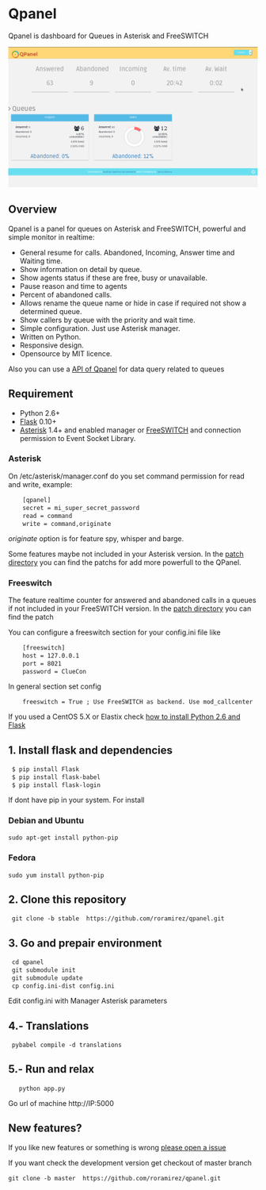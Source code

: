 # Qpanel

Qpanel is dashboard for Queues in Asterisk and FreeSWITCH

![Demo](samples/animation.gif)

## Overview

Qpanel is a panel for queues on Asterisk and FreeSWITCH, powerful and simple monitor in realtime:

* General resume for calls. Abandoned, Incoming, Answer time and Waiting time.
* Show information on detail by queue.
* Show agents status if these are free, busy or unavailable.
* Pause reason and time to agents
* Percent of abandoned calls.
* Allows rename the queue name or hide in case if required not show a determined queue.
* Show callers by queue with the priority and wait time.
* Simple configuration. Just use Asterisk manager.
* Written on Python.
* Responsive design.
* Opensource by MIT licence.


Also you can use a [API of Qpanel](doc/api.md) for data query related to queues



## Requirement
 * Python 2.6+
 * [Flask](http://flask.pocoo.org/) 0.10+
 * [Asterisk](http://www.asterisk.org) 1.4+ and enabled manager or [FreeSWITCH](http://www.freeswitch.org) and connection permission to Event Socket Library.


### Asterisk
On /etc/asterisk/manager.conf do you set command permission for read and write, example:

```
    [qpanel]
    secret = mi_super_secret_password
    read = command
    write = command,originate
```

_originate_ option is for feature spy, whisper and barge.

Some features maybe not included in your Asterisk version. In the [patch
directory](patches) you can find the patchs for add more powerfull to the QPanel.


### Freeswitch

The feature realtime counter for answered and abandoned calls in a  queues if not included in your FreeSWITCH version. In the [patch
directory](patches/freeswitch) you can find the patch


You can configure a freeswitch section for your config.ini file like

```
    [freeswitch]
    host = 127.0.0.1
    port = 8021
    password = ClueCon
```

In general section set config

```
    freeswitch = True ; Use FreeSWITCH as backend. Use mod_callcenter
```

 If you used a CentOS 5.X or Elastix check [how to install Python 2.6 and Flask](doc/README.Centos5.md)

## 1. Install flask and dependencies
```
 $ pip install Flask
 $ pip install flask-babel
 $ pip install flask-login
```
If dont have pip in your system. For install

### Debian and Ubuntu
 ```
 sudo apt-get install python-pip
 ```

### Fedora
 ```
 sudo yum install python-pip
 ```


## 2. Clone this repository
```
 git clone -b stable  https://github.com/roramirez/qpanel.git
```
##  3. Go and prepair environment
 ```
  cd qpanel
  git submodule init
  git submodule update
  cp config.ini-dist config.ini
 ```
  Edit config.ini with Manager Asterisk parameters

## 4.- Translations
 ```
  pybabel compile -d translations
 ```


## 5.- Run and relax
 ```
    python app.py
 ```

Go url of machine http://IP:5000

## New features?
If you like new features or something is wrong [please open a issue](https://github.com/roramirez/qpanel/issues/new)

If you want check the development version get checkout of master branch

 ```
 git clone -b master  https://github.com/roramirez/qpanel.git
 ```
